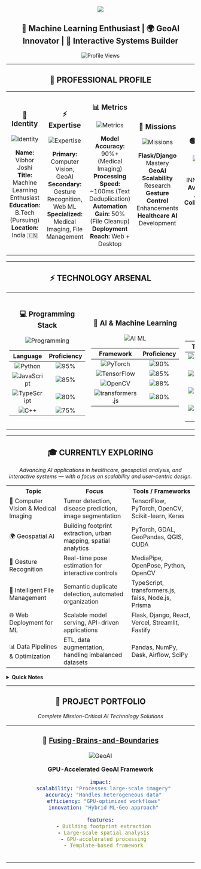 <div align="center">

<!-- Capsule Header -->
<img src="https://capsule-render.vercel.app/api?type=waving&color=gradient&customColorList=6,11,20,24&height=200&section=header&text=VIBHOR%20JOSHI&fontSize=45&fontColor=ffffff&animation=fadeIn&fontAlign=60"/>

## 🎯 Machine Learning Enthusiast | 🌍 GeoAI Innovator | 🤖 Interactive Systems Builder

![Profile Views](https://komarev.com/ghpvc/?username=vibhorjoshi&style=for-the-badge&color=4A4A8C&label=NEURAL+CONNECTIONS)

</div>

---

<!-- Identity & Status Cards -->
<div align="center">

## 👤 **PROFESSIONAL PROFILE**

</div>

<table width="100%">
<tr>
<td width="20%" align="center">

### 👤 **Identity**
![Identity](https://img.shields.io/badge/Identity-Profile-4A4A8C?style=for-the-badge&logo=user&logoColor=white)

**Name:** Vibhor Joshi  
**Title:** Machine Learning Enthusiast  
**Education:** B.Tech (Pursuing)  
**Location:** India 🇮🇳  

</td>
<td width="20%" align="center">

### ⚡ **Expertise**
![Expertise](https://img.shields.io/badge/Expertise-Advanced-00B894?style=for-the-badge&logo=target&logoColor=white)

**Primary:** Computer Vision, GeoAI  
**Secondary:** Gesture Recognition, Web ML  
**Specialized:** Medical Imaging, File Management  

</td>
<td width="20%" align="center">

### 📊 **Metrics**
![Metrics](https://img.shields.io/badge/Performance-Metrics-FF6B35?style=for-the-badge&logo=chart-line&logoColor=white)

**Model Accuracy:** 90%+ (Medical Imaging)  
**Processing Speed:** ~100ms (Text Deduplication)  
**Automation Gain:** 50% (File Cleanup)  
**Deployment Reach:** Web + Desktop  

</td>
<td width="20%" align="center">

### 🚀 **Missions**
![Missions](https://img.shields.io/badge/Current-Missions-6C5CE7?style=for-the-badge&logo=rocket&logoColor=white)

**Flask/Django** Mastery  
**GeoAI Scalability** Research  
**Gesture Control** Enhancements  
**Healthcare AI** Development  

</td>
<td width="20%" align="center">

### 🟢 **Status**
![Status](https://img.shields.io/badge/System-ONLINE-brightgreen?style=for-the-badge&logo=power&logoColor=white)

**Mode:** INNOVATION  
**Availability:** ACTIVE  
**Collaboration:** OPEN  

</td>
</tr>
</table>

---

<!-- Technology Arsenal -->
<div align="center">

## ⚡ **TECHNOLOGY ARSENAL**

</div>

<table width="100%">
<tr>
<td width="33%" align="center">

### 💻 **Programming Stack**
![Programming](https://img.shields.io/badge/Programming-Expert-success?style=for-the-badge&logo=code&logoColor=white)

| Language | Proficiency |
|:---:|:---:|
| ![Python](https://img.shields.io/badge/Python-Expert-3776ab?style=flat-square&logo=python&logoColor=white) | ![95%](https://img.shields.io/badge/95%25-brightgreen?style=flat-square) |
| ![JavaScript](https://img.shields.io/badge/JavaScript-Advanced-f7df1e?style=flat-square&logo=javascript&logoColor=black) | ![85%](https://img.shields.io/badge/85%25-green?style=flat-square) |
| ![TypeScript](https://img.shields.io/badge/TypeScript-Advanced-007acc?style=flat-square&logo=typescript&logoColor=white) | ![80%](https://img.shields.io/badge/80%25-green?style=flat-square) |
| ![C++](https://img.shields.io/badge/C++-Proficient-00599c?style=flat-square&logo=cplusplus&logoColor=white) | ![75%](https://img.shields.io/badge/75%25-yellow?style=flat-square) |

</td>
<td width="33%" align="center">

### 🤖 **AI & Machine Learning**
![AI ML](https://img.shields.io/badge/AI%20ML-Expert-ff6f00?style=for-the-badge&logo=tensorflow&logoColor=white)

| Framework | Proficiency |
|:---:|:---:|
| ![PyTorch](https://img.shields.io/badge/PyTorch-Expert-ee4c2c?style=flat-square&logo=pytorch&logoColor=white) | ![90%](https://img.shields.io/badge/90%25-brightgreen?style=flat-square) |
| ![TensorFlow](https://img.shields.io/badge/TensorFlow-Advanced-ff6f00?style=flat-square&logo=tensorflow&logoColor=white) | ![85%](https://img.shields.io/badge/85%25-green?style=flat-square) |
| ![OpenCV](https://img.shields.io/badge/OpenCV-Specialist-5c3ee8?style=flat-square&logo=opencv&logoColor=white) | ![88%](https://img.shields.io/badge/88%25-green?style=flat-square) |
| ![transformers.js](https://img.shields.io/badge/transformers.js-Integrated-412991?style=flat-square&logo=huggingface&logoColor=white) | ![80%](https://img.shields.io/badge/80%25-green?style=flat-square) |

</td>
<td width="33%" align="center">

### 🌐 **Web & Deployment**
![Web](https://img.shields.io/badge/Web-Deployment-FF6B6B?style=for-the-badge&logo=vercel&logoColor=white)

| Tool | Proficiency |
|:---:|:---:|
| ![Flask](https://img.shields.io/badge/Flask-Expert-000000?style=flat-square&logo=flask&logoColor=white) | ![90%](https://img.shields.io/badge/90%25-brightgreen?style=flat-square) |
| ![Django](https://img.shields.io/badge/Django-Advanced-092e20?style=flat-square&logo=django&logoColor=white) | ![85%](https://img.shields.io/badge/85%25-green?style=flat-square) |
| ![React](https://img.shields.io/badge/React-Advanced-61dafb?style=flat-square&logo=react&logoColor=black) | ![80%](https://img.shields.io/badge/80%25-green?style=flat-square) |
| ![Vercel](https://img.shields.io/badge/Vercel-Specialist-000000?style=flat-square&logo=vercel&logoColor=white) | ![85%](https://img.shields.io/badge/85%25-green?style=flat-square) |

</td>
</tr>
</table>

---

<!-- Currently Exploring -->
<div align="center">

## 🎓 **CURRENTLY EXPLORING**
*Advancing AI applications in healthcare, geospatial analysis, and interactive systems — with a focus on scalability and user-centric design.*

</div>

<table width="100%">
  <tr>
    <th>Topic</th>
    <th>Focus</th>
    <th>Tools / Frameworks</th>
  </tr>
  <tr>
    <td>🧠 Computer Vision & Medical Imaging</td>
    <td>Tumor detection, disease prediction, image segmentation</td>
    <td>TensorFlow, PyTorch, OpenCV, Scikit-learn, Keras</td>
  </tr>
  <tr>
    <td>🌍 Geospatial AI</td>
    <td>Building footprint extraction, urban mapping, spatial analytics</td>
    <td>PyTorch, GDAL, GeoPandas, QGIS, CUDA</td>
  </tr>
  <tr>
    <td>🤖 Gesture Recognition</td>
    <td>Real-time pose estimation for interactive controls</td>
    <td>MediaPipe, OpenPose, Python, OpenCV</td>
  </tr>
  <tr>
    <td>📁 Intelligent File Management</td>
    <td>Semantic duplicate detection, automated organization</td>
    <td>TypeScript, transformers.js, faiss, Node.js, Prisma</td>
  </tr>
  <tr>
    <td>🌐 Web Deployment for ML</td>
    <td>Scalable model serving, API-driven applications</td>
    <td>Flask, Django, React, Vercel, Streamlit, Fastify</td>
  </tr>
  <tr>
    <td>📊 Data Pipelines & Optimization</td>
    <td>ETL, data augmentation, handling imbalanced datasets</td>
    <td>Pandas, NumPy, Dask, Airflow, SciPy</td>
  </tr>
</table>

<details>
  <summary><b>Quick Notes</b></summary>
  - Computer Vision: CNNs, transfer learning, and segmentation for medical diagnostics  
  - GeoAI: GPU-accelerated processing for heterogeneous imagery and limited labels  
  - Gesture Recognition: Low-latency pose estimation for real-time gaming  
  - File Management: Semantic similarity with MiniLM/CLIP, SHA256 hashing  
  - Web Deployment: RESTful APIs, responsive UIs, cloud-native hosting  
  - Data Pipelines: Optimized preprocessing, augmentation, and scalability  
</details>

---

<!-- Project Portfolio -->
<div align="center">

## 💼 **PROJECT PORTFOLIO**
*Complete Mission-Critical AI Technology Solutions*

</div>

<table width="100%">
<tr>
<td width="33%" align="center">

### 🚀 [Fusing-Brains-and-Boundaries](https://github.com/vibhorjoshi/Fusing-Brains-and-Boundaries)
![GeoAI](https://img.shields.io/badge/Status-🔥%20PRODUCTION-brightgreen?style=for-the-badge)

**GPU-Accelerated GeoAI Framework**

```yaml
impact:
  scalability: "Processes large-scale imagery"
  accuracy: "Handles heterogeneous data"
  efficiency: "GPU-optimized workflows"
  innovation: "Hybrid ML-Geo approach"

features:
  - Building footprint extraction
  - Large-scale spatial analysis
  - GPU-accelerated processing
  - Template-based framework


